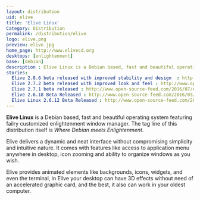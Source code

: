 ```yaml
---
layout: distribution
uid: elive
title: 'Elive Linux'
Category: Distribution
permalink: /distribution/elive
logo: elive.png
preview: elive.jpg
home_page: http://www.elivecd.org
desktops: [enlightenment]
base: [debian]
description : Elive Linux is a Debian based, fast and beautiful operating system featuring failry customized enlightenment window manager. The tag of this distribution itself is 'Where Debian meets Enlightenment'.
stories:
  Elive 2.8.6 beta released with improved stability and design  : http://www.open-source-feed.com/2017/03/elive-286-beta-released-with-improved.html
  Elive 2.7.2 beta released with improved look and feel : http://www.open-source-feed.com/2016/08/elive-272-beta-released-with-improved.html
  Elive 2.7.1 beta released : http://www.open-source-feed.com/2016/07/elive-271-beta-released.html
  Elive 2.6.18 Beta Released : http://www.open-source-feed.com/2016/03/elive-2618-beta-released.html
  Elive Linux 2.6.12 Beta Released : http://www.open-source-feed.com/2015/11/elive-linux-2612-beta-released.html
---
```


**Elive Linux** is a Debian based, fast and beautiful operating system featuring failry customized enlightenment window manager. The tag line of this distribution itself is *Where Debian meets Enlightenment*.

Elive delivers a dynamic and neat interface without compromising simplicity and intuitive nature. It comes with features like access to application menu anywhere in desktop, icon zooming and ability to organize windows as you wish.

Elive provides animated elements like backgrounds, icons, widgets, and even the terminal, in Elive your desktop can have 3D effects without need of an accelerated graphic card, and the best, it also can work in your oldest computer.
